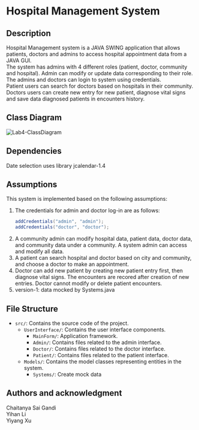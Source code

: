 # Hospital Management System

## Description
Hospital Management system is a JAVA SWING application that allows patients, doctors and admins to access hospital appointment data from a JAVA GUI.<br> 
The system has admins with 4 different roles (patient, doctor, community and hospital). Admin can modify or update data corresponding to their role. The admins and doctors can login to system using credentials. <br>
Patient users can search for doctors based on hospitals in their community.<br>
Doctors users can create new entry for new patient, diagnose vital signs and save data diagnosed patients in encounters history.

## Class Diagram
![Lab4-ClassDiagram](https://github.com/GANDICHSAI/INFO5100_Lab4/assets/157151106/07d67423-7ec1-4dee-bb99-77ad1ac8ff1c)

## Dependencies
Date selection uses library jcalendar-1.4

## Assumptions
This system is implemented based on the following assumptions:
1. The credentials for admin and doctor log-in are as follows:
    ```java
    addCredentials("admin", "admin");
    addCredentials("doctor", "doctor");
2. A community admin can modify hospital data, patient data, doctor data, and community data under a community. A system admin can access and modify all data.
3. A patient can search hospital and doctor based on city and community, and choose a doctor to make an appointment.
4. Doctor can add new patient by creating new patient entry first, then diagnose vital signs. The encounters are recored after creation of new entries. Doctor cannot modify or delete patient encounters.
5. version-1: data mocked by Systems.java

## File Structure
- `src/`: Contains the source code of the project.
  - `UserInterface/`: Contains the user interface components.
    - `MainForm/`: Application framework.
    - `Admin/`: Contains files related to the admin interface.
    - `Doctor/`: Contains files related to the doctor interface.
    - `Patient/`: Contains files related to the patient interface.
  - `Models/`: Contains the model classes representing entities in the system.
    - `Systems/`: Create mock data 
    
## Authors and acknowledgment
Chaitanya Sai Gandi <br>
Yihan Li <br>
Yiyang Xu <br>
